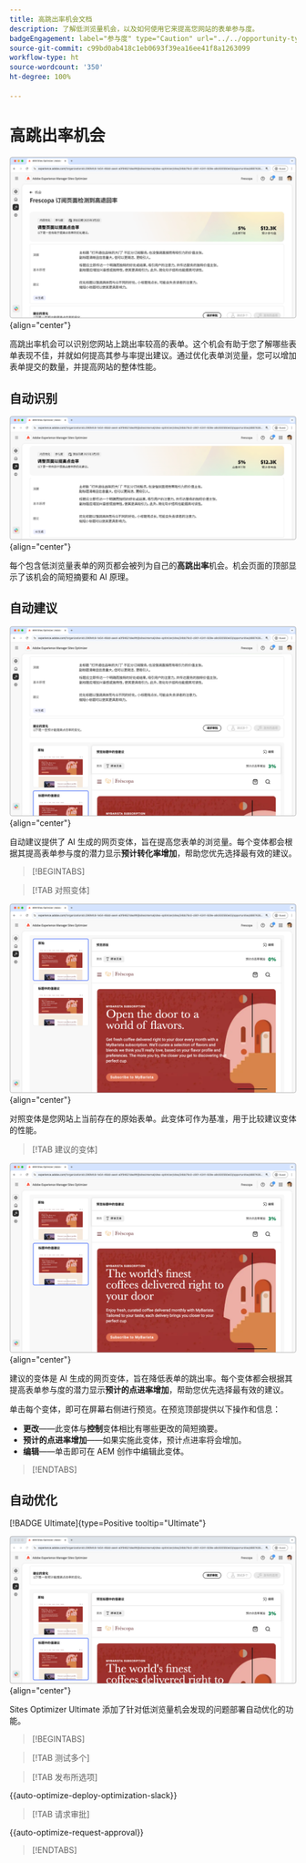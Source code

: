 ```yaml
---
title: 高跳出率机会文档
description: 了解低浏览量机会，以及如何使用它来提高您网站的表单参与度。
badgeEngagement: label="参与度" type="Caution" url="../../opportunity-types/engagement.md" tooltip="参与度"
source-git-commit: c99bd0ab418c1eb0693f39ea16ee41f8a1263099
workflow-type: ht
source-wordcount: '350'
ht-degree: 100%

---
```



# 高跳出率机会

![高跳出率机会](./assets/high-bounce-rate/hero.png){align="center"}

高跳出率机会可以识别您网站上跳出率较高的表单。这个机会有助于您了解哪些表单表现不佳，并就如何提高其参与率提出建议。通过优化表单浏览量，您可以增加表单提交的数量，并提高网站的整体性能。

## 自动识别

![自动识别高跳出率](./assets/high-bounce-rate/auto-identify.png){align="center"}

每个包含低浏览量表单的网页都会被列为自己的&#x200B;**高跳出率**&#x200B;机会。机会页面的顶部显示了该机会的简短摘要和 AI 原理。

## 自动建议

![自动建议高跳出率](./assets/high-bounce-rate/auto-suggest.png){align="center"}

自动建议提供了 AI 生成的网页变体，旨在提高您表单的浏览量。每个变体都会根据其提高表单参与度的潜力显示&#x200B;**预计转化率增加**，帮助您优先选择最有效的建议。

>[!BEGINTABS]

>[!TAB 对照变体]

![原始变体](./assets/high-bounce-rate/original-variation.png){align="center"}

对照变体是您网站上当前存在的原始表单。此变体可作为基准，用于比较建议变体的性能。

>[!TAB 建议的变体]

![建议的变体](./assets/high-bounce-rate/suggested-variations.png){align="center"}

建议的变体是 AI 生成的网页变体，旨在降低表单的跳出率。每个变体都会根据其提高表单参与度的潜力显示&#x200B;**预计的点进率增加**，帮助您优先选择最有效的建议。

单击每个变体，即可在屏幕右侧进行预览。在预览顶部提供以下操作和信息：

* **更改**——此变体与&#x200B;**控制**&#x200B;变体相比有哪些更改的简短摘要。
* **预计的点进率增加**——如果实施此变体，预计点进率将会增加。
* **编辑**——单击即可在 AEM 创作中编辑此变体。

>[!ENDTABS]

## 自动优化

[!BADGE Ultimate]{type=Positive tooltip="Ultimate"}

![自动优化高跳出率](./assets/high-bounce-rate/auto-optimize.png){align="center"}

Sites Optimizer Ultimate 添加了针对低浏览量机会发现的问题部署自动优化的功能。

>[!BEGINTABS]

>[!TAB 测试多个]


>[!TAB 发布所选项]

{{auto-optimize-deploy-optimization-slack}}

>[!TAB 请求审批]

{{auto-optimize-request-approval}}

>[!ENDTABS]
